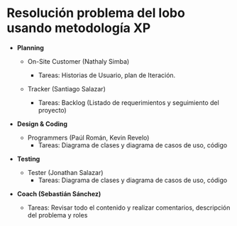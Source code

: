 # Resolución problema del lobo usando metodología XP

* **Planning**
  - On-Site Customer (Nathaly Simba)
    - Tareas: Historias de Usuario, plan de Iteración.

  - Tracker (Santiago Salazar)
    - Tareas: Backlog (Listado de requerimientos y seguimiento del proyecto)

* **Design & Coding**
  - Programmers (Paúl Román, Kevin Revelo)
    - Tareas: Diagrama de clases y diagrama de casos de uso, código

* **Testing**
  - Tester (Jonathan Salazar)
    - Tareas: Diagrama de clases y diagrama de casos de uso, código

* **Coach (Sebastián Sánchez)**
  - Tareas: Revisar todo el contenido y realizar comentarios, descripción del problema y roles
